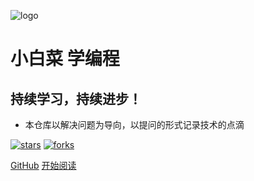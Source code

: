![logo](_media/logo.png)

# 小白菜 学编程

## 持续学习，持续进步！

- 本仓库以解决问题为导向，以提问的形式记录技术的点滴
    
[![stars](https://badgen.net/github/stars/caijianying/caijianying.github.io?icon=github&color=4ab8a1)](https://github.com/caijianying/caijianying.github.io) [![forks](https://badgen.net/github/forks/caijianying/caijianying.github.io?icon=github&color=4ab8a1)](https://github.com/caijianying/caijianying.github.io) 

[GitHub](<https://github.com/caijianying/caijianying.github.io>)
[开始阅读](md/guide/README.md)